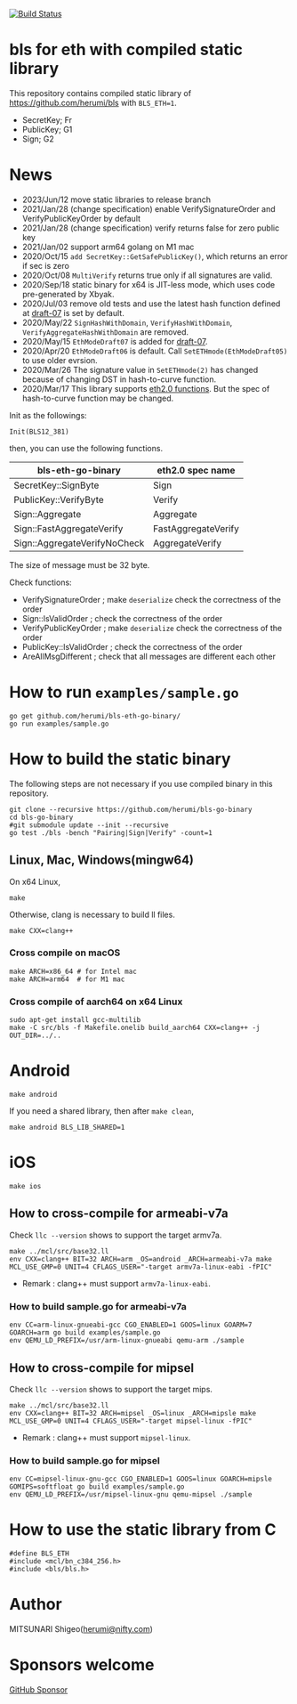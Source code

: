 [![Build Status](https://github.com/herumi/bls-eth-go-binary/actions/workflows/main.yml/badge.svg)](https://github.com/herumi/bls-eth-go-binary/actions/workflows/main.yml)

# bls for eth with compiled static library

This repository contains compiled static library of https://github.com/herumi/bls with `BLS_ETH=1`.

* SecretKey; Fr
* PublicKey; G1
* Sign; G2

# News
- 2023/Jun/12 move static libraries to release branch
- 2021/Jan/28 (change specification) enable VerifySignatureOrder and VerifyPublicKeyOrder by default
- 2021/Jan/28 (change specification) verify returns false for zero public key
- 2021/Jan/02 support arm64 golang on M1 mac
- 2020/Oct/15 `add SecretKey::GetSafePublicKey()`, which returns an error if sec is zero
- 2020/Oct/08 `MultiVerify` returns true only if all signatures are valid.
- 2020/Sep/18 static binary for x64 is JIT-less mode, which uses code pre-generated by Xbyak.
- 2020/Jul/03 remove old tests and use the latest hash function defined at [draft-07](https://www.ietf.org/id/draft-irtf-cfrg-hash-to-curve-07.txt) is set by default.
- 2020/May/22 `SignHashWithDomain`, `VerifyHashWithDomain`, `VerifyAggregateHashWithDomain` are removed.
- 2020/May/15 `EthModeDraft07` is added for [draft-07](https://www.ietf.org/id/draft-irtf-cfrg-hash-to-curve-07.txt).
- 2020/Apr/20 `EthModeDraft06` is default. Call `SetETHmode(EthModeDraft05)` to use older evrsion.
- 2020/Mar/26 The signature value in `SetETHmode(2)` has changed because of changing DST in hash-to-curve function.
- 2020/Mar/17 This library supports [eth2.0 functions](https://github.com/ethereum/eth2.0-specs/blob/dev/specs/phase0/beacon-chain.md#bls-signatures). But the spec of hash-to-curve function may be changed.

Init as the followings:

```
Init(BLS12_381)
```

then, you can use the following functions.

bls-eth-go-binary | eth2.0 spec name|
------|-----------------|
SecretKey::SignByte|Sign|
PublicKey::VerifyByte|Verify|
Sign::Aggregate|Aggregate|
Sign::FastAggregateVerify|FastAggregateVerify|
Sign::AggregateVerifyNoCheck|AggregateVerify|

The size of message must be 32 byte.

Check functions:
- VerifySignatureOrder ; make `deserialize` check the correctness of the order
- Sign::IsValidOrder ; check the correctness of the order
- VerifyPublicKeyOrder ; make `deserialize` check the correctness of the order
- PublicKey::IsValidOrder ; check the correctness of the order
- AreAllMsgDifferent ; check that all messages are different each other

# How to run `examples/sample.go`

```
go get github.com/herumi/bls-eth-go-binary/
go run examples/sample.go
```

# How to build the static binary
The following steps are not necessary if you use compiled binary in this repository.

```
git clone --recursive https://github.com/herumi/bls-go-binary
cd bls-go-binary
#git submodule update --init --recursive
go test ./bls -bench "Pairing|Sign|Verify" -count=1
```

## Linux, Mac, Windows(mingw64)
On x64 Linux,
```
make
```

Otherwise, clang is necessary to build ll files.
```
make CXX=clang++
```

### Cross compile on macOS

```
make ARCH=x86_64 # for Intel mac
make ARCH=arm64  # for M1 mac
```

### Cross compile of aarch64 on x64 Linux

```
sudo apt-get install gcc-multilib
make -C src/bls -f Makefile.onelib build_aarch64 CXX=clang++ -j OUT_DIR=../..
```

# Android
```
make android
```

If you need a shared library, then after `make clean`,

```
make android BLS_LIB_SHARED=1
```

# iOS
```
make ios
```

## How to cross-compile for armeabi-v7a
Check `llc --version` shows to support the target armv7a.

```
make ../mcl/src/base32.ll
env CXX=clang++ BIT=32 ARCH=arm _OS=android _ARCH=armeabi-v7a make MCL_USE_GMP=0 UNIT=4 CFLAGS_USER="-target armv7a-linux-eabi -fPIC"
```

* Remark : clang++ must support `armv7a-linux-eabi`.
### How to build sample.go for armeabi-v7a

```
env CC=arm-linux-gnueabi-gcc CGO_ENABLED=1 GOOS=linux GOARM=7 GOARCH=arm go build examples/sample.go
env QEMU_LD_PREFIX=/usr/arm-linux-gnueabi qemu-arm ./sample
```

## How to cross-compile for mipsel
Check `llc --version` shows to support the target mips.

```
make ../mcl/src/base32.ll
env CXX=clang++ BIT=32 ARCH=mipsel _OS=linux _ARCH=mipsle make MCL_USE_GMP=0 UNIT=4 CFLAGS_USER="-target mipsel-linux -fPIC"
```

* Remark : clang++ must support `mipsel-linux`.
### How to build sample.go for mipsel

```
env CC=mipsel-linux-gnu-gcc CGO_ENABLED=1 GOOS=linux GOARCH=mipsle GOMIPS=softfloat go build examples/sample.go
env QEMU_LD_PREFIX=/usr/mipsel-linux-gnu qemu-mipsel ./sample
```

# How to use the static library from C
```
#define BLS_ETH
#include <mcl/bn_c384_256.h>
#include <bls/bls.h>
```

# Author
MITSUNARI Shigeo(herumi@nifty.com)

# Sponsors welcome
[GitHub Sponsor](https://github.com/sponsors/herumi)
